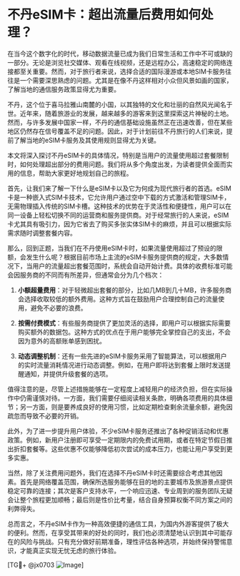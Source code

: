 # 不丹eSIM卡：超出流量后费用如何处理？

在当今这个数字化的时代，移动数据流量已成为我们日常生活和工作中不可或缺的一部分。无论是浏览社交媒体、观看在线视频，还是远程办公，高速稳定的网络连接都至关重要。然而，对于旅行者来说，选择合适的国际漫游或本地SIM卡服务往往是一个需要深思熟虑的问题。尤其是在像不丹这样相对小众但风景如画的国家，了解当地的通信服务政策显得尤为重要。

不丹，这个位于喜马拉雅山南麓的小国，以其独特的文化和壮丽的自然风光闻名于世。近年来，随着旅游业的发展，越来越多的游客来到这里探索这片神秘的土地。然而，与许多发展中国家一样，不丹的通信基础设施虽然正在迅速改善，但在某些地区仍然存在信号覆盖不足的问题。因此，对于计划前往不丹旅行的人们来说，提前了解当地的eSIM卡服务及其使用规则显得尤为关键。

本文将深入探讨不丹eSIM卡的具体情况，特别是当用户的流量使用超过套餐限制时，如何处理超出部分的费用问题。我们将从多个角度出发，为读者提供全面而实用的信息，帮助大家更好地规划自己的旅程。

首先，让我们来了解一下什么是eSIM卡以及它为何成为现代旅行者的首选。eSIM卡是一种嵌入式SIM卡技术，它允许用户通过空中下载的方式激活和管理SIM卡，无需物理插入传统的SIM卡槽。这种技术的优势在于灵活性和便捷性，用户可以在同一设备上轻松切换不同的运营商和服务提供商。对于经常旅行的人来说，eSIM卡尤其具有吸引力，因为它省去了购买多张实体SIM卡的麻烦，并且可以根据实际需求随时调整套餐内容。

那么，回到正题，当我们在不丹使用eSIM卡时，如果流量使用超过了预设的限额，会发生什么呢？根据目前市场上主流的eSIM卡服务提供商的规定，大多数情况下，当用户的流量超出套餐范围时，系统会自动开始计费。具体的收费标准可能会因服务商的不同而有所差异，但通常会分为几个档次：

1. **小额超量费用**：对于轻微超出套餐的部分，比如几MB到几十MB，许多服务商会选择收取较低的额外费用。这种方式旨在鼓励用户合理控制自己的流量使用，避免不必要的浪费。

2. **按需付费模式**：有些服务商提供了更加灵活的选择，即用户可以根据实际需要购买额外的数据包。这种方式的优点在于用户能够完全掌控自己的支出，不会因为意外的高额账单感到困扰。

3. **动态调整机制**：还有一些先进的eSIM卡服务采用了智能算法，可以根据用户的实时流量消耗情况进行动态调整。例如，在用户即将达到套餐上限时发送提醒通知，并提供升级套餐的选项。

值得注意的是，尽管上述措施能够在一定程度上减轻用户的经济负担，但在实际操作中仍需谨慎对待。一方面，我们需要仔细阅读相关条款，明确各项费用的具体细节；另一方面，则是要养成良好的使用习惯，比如定期检查剩余流量余额，避免因疏忽而导致不必要的开销。

此外，为了进一步提升用户体验，不少eSIM卡服务还推出了各种促销活动和优惠政策。例如，新用户注册即可享受一定期限内的免费试用期，或者在特定节假日推出折扣套餐等。这些优惠不仅能够降低初次尝试的成本压力，也能让用户享受到更多实惠。

当然，除了关注费用问题外，我们在选择不丹eSIM卡时还需要综合考虑其他因素。首先是网络覆盖范围，确保所选服务能够在目的地的主要城市及旅游景点提供稳定可靠的连接；其次是客户支持水平，一个响应迅速、专业周到的服务团队无疑会让整个旅程更加顺畅；最后则是性价比考量，结合自身预算权衡不同方案之间的利弊得失。

总而言之，不丹eSIM卡作为一种高效便捷的通信工具，为国内外游客提供了极大的便利。然而，在享受其带来的好处的同时，我们也必须清楚地认识到其中可能存在的风险与挑战。只有充分做好前期准备，理性评估各种选项，并始终保持警惕意识，才能真正实现无忧无虑的旅行体验。

[TG💪+ @jx0703 ![Image](https://github.com/user-attachments/assets/dbca1d08-cadb-493c-b0ec-ad6f7a83f270)]